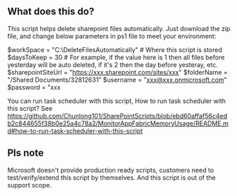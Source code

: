 ## What does this do?  

This script helps delete sharepoint files automatically. Just download the zip file, and change below parameters in ps1 file to meet your environment: 

$workSpace = "C:\DeleteFilesAutomatically" # Where this script is stored 
$daysToKeep = 30 # For example, if the value here is 1 then all files before yesterday will be auto deleted, if it's 2 then the day before yesteray, etc. 
$sharepointSiteUrl = "https://xxx.sharepoint.com/sites/xxx"
$folderName = "/Shared Documents/32812631"
$username = "xxx@xxx.onmicrosoft.com"
$password = "xxx

You can run task scheduler with this script, How to run task scheduler with this script? See https://github.com/Chunlong101/SharePointScripts/blob/ebd60affaf56c4edb2c844655f38b0e25a4c78a2/MonitorAppFabricMemoryUsage/README.md#how-to-run-task-scheduler-with-this-script

## Pls note 

Microsoft doesn't provide production ready scripts, customers need to test/verify/extend this script by themselves. And this script is out of the support scope. 
